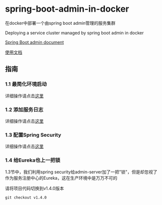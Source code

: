 # spring-boot-admin-in-docker
在docker中部署一个由spring boot admin管理的服务集群 

Deploying a service cluster managed by spring boot admin in docker

[Spring Boot admin document](http://codecentric.github.io/spring-boot-admin/2.0.2/#getting-started)

[使用文档](https://github.com/liumapp/spring-boot-admin-in-docker/wiki)

## 指南

### 1.1 最简化环境启动

详细操作请点击[这里](https://github.com/liumapp/spring-boot-admin-in-docker/wiki/1.1-%E6%9C%80%E7%AE%80%E5%8C%96%E7%8E%AF%E5%A2%83%E5%90%AF%E5%8A%A8)

### 1.2 添加服务日志

详细操作请点击[这里](https://github.com/liumapp/spring-boot-admin-in-docker/wiki/1.2-%E6%B7%BB%E5%8A%A0%E6%9C%8D%E5%8A%A1%E6%97%A5%E5%BF%97)

### 1.3 配置Spring Security

详细操作请点击[这里](https://github.com/liumapp/spring-boot-admin-in-docker/wiki/1.3-%E9%85%8D%E7%BD%AESpring-Security)

### 1.4 给Eureka也上一把锁

1.3节中，我们利用spring security给admin-server加了一把"锁"，但是却忽视了作为服务注册中心的Eureka，这在生产环境中是万万不可的

请将项目代码切换到v1.4.0版本

    git checkout v1.4.0
    
    





